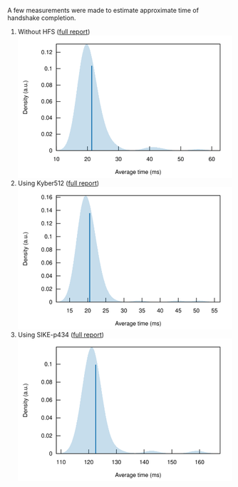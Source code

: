 A few measurements were made to estimate approximate time of handshake 
completion.

1. Without HFS ([full report](ninn_ninn_none_report/index.html))
   ![pdf](ninn_ninn_none_report/pdf_small.svg)
2. Using Kyber512 ([full report](ninn_ninn_Kyber512_report/index.html))
   ![pdf](ninn_ninn_Kyber512_report/pdf_small.svg)
3. Using SIKE-p434 ([full report](ninn_ninn_SIKE-p434_report/index.html))
   ![pdf](ninn_ninn_SIKE-p434_report/pdf_small.svg)

